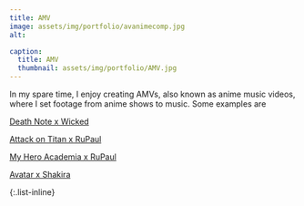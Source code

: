 ```yaml
---
title: AMV
image: assets/img/portfolio/avanimecomp.jpg
alt:

caption:
  title: AMV
  thumbnail: assets/img/portfolio/AMV.jpg
---
```

In my spare time, I enjoy creating AMVs, also known as anime music videos, where I set footage from anime shows to music. Some examples are

[Death Note x Wicked](https://youtu.be/znFvXteROus)

[Attack on Titan x RuPaul](https://youtu.be/ymaqzHauEV0)

[My Hero Academia x RuPaul](https://youtu.be/VccqozAArQY)

[Avatar x Shakira](https://drive.google.com/file/d/1CBpRvu0W0_Xq6FUgZajldUt6xmKWuXex/view?usp=sharing)


{:.list-inline}
